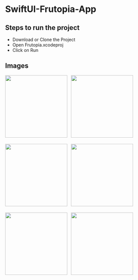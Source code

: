 # SwiftUI-Frutopia-App

## Steps to run the project
- Download or Clone the Project
- Open Frutopia.xcodeproj
- Click on Run

## Images

<img src="https://github.com/user-attachments/assets/7b5e23e4-5dd1-4b3d-9e22-00b78d21b808" width="200" />
&nbsp;
<img src="https://github.com/user-attachments/assets/48c87ca5-af9a-490b-8f64-3341bd440776" width="200" />
&nbsp;
<br><br>
<img src="https://github.com/user-attachments/assets/81403016-c452-4315-91a0-edda41a2d35a" width="200" />
&nbsp;
<img src="https://github.com/user-attachments/assets/0372bb30-2677-4c55-946d-027014a01e56" width="200" />
&nbsp;
<br><br>
<img src="https://github.com/user-attachments/assets/beba3cea-7af1-44e8-aa32-791337cef009" width="200" />
&nbsp;
<img src="https://github.com/user-attachments/assets/e1307ebc-e2d0-498a-949f-c93895f70847" width="200" />
&nbsp;

